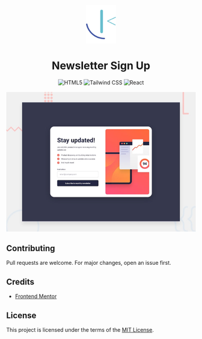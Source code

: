 <div align="center">
    <img src="./src/assets/images/fm-logo.svg" alt="Frontend Mentor logo" width="80">
    <h1>Newsletter Sign Up</h1>
    <img src="https://img.shields.io/badge/HTML5-E34F26?logo=html5&logoColor=white" alt="HTML5">
    <img src="https://img.shields.io/badge/Tailwind_CSS-06B6D4?logo=tailwindcss&logoColor=white" alt="Tailwind CSS">
    <img src="https://img.shields.io/badge/React-61DAFB?logo=react&logoColor=black" alt="React">
</div>
<br>
<div align="center">
    <img src="./src/assets/images/preview.jpg" alt="Design preview">
</div>

## Contributing

Pull requests are welcome. For major changes, open an issue first.

## Credits

- [Frontend Mentor](https://www.frontendmentor.io/)

## License

This project is licensed under the terms of the [MIT License](LICENSE).
